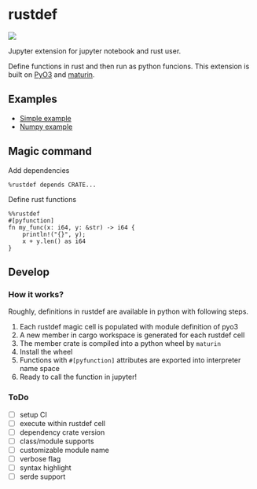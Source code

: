 # rustdef

![](https://github.com/emakryo/rustdef/workflows/CI/badge.svg)

Jupyter extension for jupyter notebook and rust user.

Define functions in rust and then run as python funcions.
This extension is built on [PyO3](https://github.com/PyO3/pyo3) and
[maturin](https://github.com/PyO3/maturin).

## Examples

- [Simple example](examples/simple.ipynb)
- [Numpy example](examples/numpy.ipynb)

## Magic command

Add dependencies
```
%rustdef depends CRATE...
```

Define rust functions
```
%%rustdef
#[pyfunction]
fn my_func(x: i64, y: &str) -> i64 {
    println!("{}", y);
    x + y.len() as i64
}
```
## Develop

### How it works?

Roughly, definitions in rustdef are available in python with following steps.

1. Each rustdef magic cell is populated with module definition of pyo3
2. A new member in cargo workspace is generated for each rustdef cell
3. The member crate is compiled into a python wheel by `maturin`
4. Install the wheel
5. Functions with `#[pyfunction]` attributes are exported into interpreter name space
6. Ready to call the function in jupyter!

### ToDo

- [ ] setup CI
- [ ] execute within rustdef cell
- [ ] dependency crate version
- [ ] class/module supports
- [ ] customizable module name
- [ ] verbose flag
- [ ] syntax highlight
- [ ] serde support
